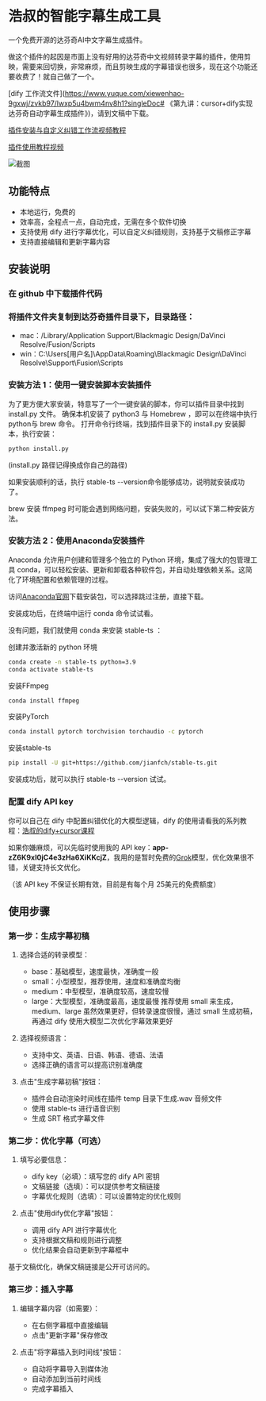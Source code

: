 # 浩叔的智能字幕生成工具

一个免费开源的达芬奇AI中文字幕生成插件。

做这个插件的起因是市面上没有好用的达芬奇中文视频转录字幕的插件，使用剪映，需要来回切换，非常麻烦，而且剪映生成的字幕错误也很多，现在这个功能还要收费了！就自己做了一个。

[dify 工作流文件](https://www.yuque.com/xiewenhao-9gxwj/zvkb97/lwxp5u4bwm4nv8h1?singleDoc# 《第九讲：cursor+dify实现达芬奇自动字幕生成插件》)，请到文稿中下载。

[插件安装与自定义纠错工作流视频教程](https://www.bilibili.com/video/BV1HwmoYREoQ/?spm_id_from=333.999.0.0&vd_source=50c41c1bed77ff65f5947e5b52ba3e85)

[插件使用教程视频](https://www.bilibili.com/video/BV1R1DqYeEdL/?spm_id_from=333.999.0.0&vd_source=50c41c1bed77ff65f5947e5b52ba3e85)

![截图](https://res.cloudinary.com/dpzscy2ao/image/upload/v1731805348/iShot_2024-11-17_09.02.17_stnhd5.png)

## 功能特点

- 本地运行，免费的
- 效率高，全程点一点，自动完成，无需在多个软件切换
- 支持使用 dify 进行字幕优化，可以自定义纠错规则，支持基于文稿修正字幕
- 支持直接编辑和更新字幕内容

## 安装说明

### 在 github 中下载插件代码

### 将插件文件夹复制到达芬奇插件目录下，目录路径：
   - mac：/Library/Application Support/Blackmagic Design/DaVinci Resolve/Fusion/Scripts
   - win：C:\Users\[用户名]\AppData\Roaming\Blackmagic Design\DaVinci Resolve\Support\Fusion\Scripts

### 安装方法 1：使用一键安装脚本安装插件

为了更方便大家安装，特意写了一个一键安装的脚本，你可以插件目录中找到 install.py 文件。
确保本机安装了 python3 与 Homebrew ，即可以在终端中执行python与 brew 命令。 
打开命令行终端，找到插件目录下的 install.py 安装脚本，执行安装：

```bash
python install.py
```
(install.py 路径记得换成你自己的路径)


如果安装顺利的话，执行 stable-ts --version命令能够成功，说明就安装成功了。

brew 安装 ffmpeg 时可能会遇到网络问题，安装失败的，可以试下第二种安装方法。

### 安装方法 2：使用Anaconda安装插件

Anaconda 允许用户创建和管理多个独立的 Python 环境，集成了强大的包管理工具 conda，可以轻松安装、更新和卸载各种软件包，并自动处理依赖关系。这简化了环境配置和依赖管理的过程。

访问[Anaconda官网](https://www.anaconda.com/download)下载安装包，可以选择跳过注册，直接下载。

安装成功后，在终端中运行 conda 命令试试看。

没有问题，我们就使用 conda 来安装 stable-ts ：

创建并激活新的 python 环境

```bash
conda create -n stable-ts python=3.9
conda activate stable-ts
```
安装FFmpeg

```bash
conda install ffmpeg
```

安装PyTorch 

```bash
conda install pytorch torchvision torchaudio -c pytorch
```

安装stable-ts

```bash  
pip install -U git+https://github.com/jianfch/stable-ts.git
```

安装成功后，就可以执行 stable-ts --version 试试。

### 配置 dify API key

你可以自己在 dify 中配置纠错优化的大模型逻辑，dify 的使用请看我的系列教程：[浩叔的dify+cursor课程](https://space.bilibili.com/1055596703/channel/collectiondetail?sid=3993222)

如果你嫌麻烦，可以先临时使用我的 API key：**app-zZ6K9xI0jC4e3zHa6XiKKcjZ**，我用的是暂时免费的[Grok](https://x.ai/api)模型，优化效果很不错，关键支持长文优化。

（该 API key 不保证长期有效，目前是有每个月 25美元的免费额度）


## 使用步骤

### 第一步：生成字幕初稿

1. 选择合适的转录模型：
   - base：基础模型，速度最快，准确度一般
   - small：小型模型，推荐使用，速度和准确度均衡
   - medium：中型模型，准确度较高，速度较慢
   - large：大型模型，准确度最高，速度最慢
 推荐使用 small 来生成，medium、large 虽然效果更好，但转录速度很慢，通过 small 生成初稿，再通过 dify 使用大模型二次优化字幕效果更好
2. 选择视频语言：
   - 支持中文、英语、日语、韩语、德语、法语
   - 选择正确的语言可以提高识别准确度

3. 点击"生成字幕初稿"按钮：
   - 插件会自动渲染时间线在插件 temp 目录下生成.wav 音频文件
   - 使用 stable-ts 进行语音识别
   - 生成 SRT 格式字幕文件

### 第二步：优化字幕（可选）

1. 填写必要信息：
   - dify key（必填）：填写您的 dify API 密钥
   - 文稿链接（选填）：可以提供参考文稿链接
   - 字幕优化规则（选填）：可以设置特定的优化规则

2. 点击"使用dify优化字幕"按钮：
   - 调用 dify API 进行字幕优化
   - 支持根据文稿和规则进行调整
   - 优化结果会自动更新到字幕框中

基于文稿优化，确保文稿链接是公开可访问的。

### 第三步：插入字幕

1. 编辑字幕内容（如需要）：
   - 在右侧字幕框中直接编辑
   - 点击"更新字幕"保存修改

2. 点击"将字幕插入到时间线"按钮：
   - 自动将字幕导入到媒体池
   - 自动添加到当前时间线
   - 完成字幕插入

